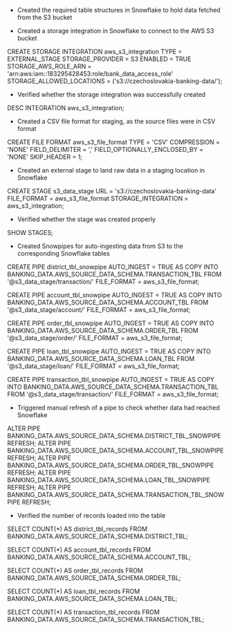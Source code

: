 * Created the required table structures in Snowflake to hold data fetched from the S3 bucket

* Created a storage integration in Snowflake to connect to the AWS S3 bucket

CREATE STORAGE INTEGRATION aws_s3_integration 
TYPE = EXTERNAL_STAGE
STORAGE_PROVIDER = S3
ENABLED = TRUE
STORAGE_AWS_ROLE_ARN = 'arn:aws:iam::183295428453:role/bank_data_access_role'
STORAGE_ALLOWED_LOCATIONS = ('s3://czechoslovakia-banking-data/');

* Verified whether the storage integration was successfully created

DESC INTEGRATION aws_s3_integration;

* Created a CSV file format for staging, as the source files were in CSV format

CREATE FILE FORMAT aws_s3_file_format
TYPE = 'CSV'
COMPRESSION = 'NONE'
FIELD_DELIMITER = ','
FIELD_OPTIONALLY_ENCLOSED_BY = 'NONE'
SKIP_HEADER = 1;

*  Created an external stage to land raw data in a staging location in Snowflake

CREATE STAGE s3_data_stage
URL = 's3://czechoslovakia-banking-data'
FILE_FORMAT = aws_s3_file_format
STORAGE_INTEGRATION = aws_s3_integration;

* Verified whether the stage was created properly

SHOW STAGES;

* Created Snowpipes for auto-ingesting data from S3 to the corresponding Snowflake tables

CREATE PIPE district_tbl_snowpipe
AUTO_INGEST = TRUE
AS 
COPY INTO BANKING_DATA.AWS_SOURCE_DATA_SCHEMA.TRANSACTION_TBL
FROM '@s3_data_stage/transaction/'
FILE_FORMAT = aws_s3_file_format;

CREATE PIPE account_tbl_snowpipe
AUTO_INGEST = TRUE
AS 
COPY INTO BANKING_DATA.AWS_SOURCE_DATA_SCHEMA.ACCOUNT_TBL
FROM '@s3_data_stage/account/'
FILE_FORMAT = aws_s3_file_format;

CREATE PIPE order_tbl_snowpipe
AUTO_INGEST = TRUE
AS 
COPY INTO BANKING_DATA.AWS_SOURCE_DATA_SCHEMA.ORDER_TBL
FROM '@s3_data_stage/order/'
FILE_FORMAT = aws_s3_file_format;

CREATE PIPE loan_tbl_snowpipe
AUTO_INGEST = TRUE
AS 
COPY INTO BANKING_DATA.AWS_SOURCE_DATA_SCHEMA.LOAN_TBL
FROM '@s3_data_stage/loan/'
FILE_FORMAT = aws_s3_file_format;

CREATE PIPE transaction_tbl_snowpipe
AUTO_INGEST = TRUE
AS 
COPY INTO BANKING_DATA.AWS_SOURCE_DATA_SCHEMA.TRANSACTION_TBL
FROM '@s3_data_stage/transaction/'
FILE_FORMAT = aws_s3_file_format;

* Triggered manual refresh of a pipe to check whether data had reached Snowflake

ALTER PIPE BANKING_DATA.AWS_SOURCE_DATA_SCHEMA.DISTRICT_TBL_SNOWPIPE REFRESH;
ALTER PIPE BANKING_DATA.AWS_SOURCE_DATA_SCHEMA.ACCOUNT_TBL_SNOWPIPE REFRESH;
ALTER PIPE BANKING_DATA.AWS_SOURCE_DATA_SCHEMA.ORDER_TBL_SNOWPIPE REFRESH;
ALTER PIPE BANKING_DATA.AWS_SOURCE_DATA_SCHEMA.LOAN_TBL_SNOWPIPE REFRESH;
ALTER PIPE BANKING_DATA.AWS_SOURCE_DATA_SCHEMA.TRANSACTION_TBL_SNOWPIPE REFRESH;

* Verified the number of records loaded into the table

SELECT COUNT(*) AS district_tbl_records
FROM BANKING_DATA.AWS_SOURCE_DATA_SCHEMA.DISTRICT_TBL;

SELECT COUNT(*) AS account_tbl_records
FROM BANKING_DATA.AWS_SOURCE_DATA_SCHEMA.ACCOUNT_TBL;

SELECT COUNT(*) AS order_tbl_records
FROM BANKING_DATA.AWS_SOURCE_DATA_SCHEMA.ORDER_TBL;

SELECT COUNT(*) AS loan_tbl_records
FROM BANKING_DATA.AWS_SOURCE_DATA_SCHEMA.LOAN_TBL;

SELECT COUNT(*) AS transaction_tbl_records
FROM BANKING_DATA.AWS_SOURCE_DATA_SCHEMA.TRANSACTION_TBL;
